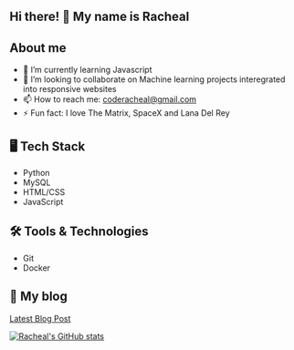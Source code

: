## Hi there! 👋 My name is Racheal

## About me

- 🌱 I’m currently learning Javascript
- 👯 I’m looking to collaborate on Machine learning projects interegrated into responsive websites
- 📫 How to reach me: coderacheal@gmail.com
- ⚡ Fun fact: I love The Matrix, SpaceX and Lana Del Rey

## 🖥️ Tech Stack
- Python
- MySQL
- HTML/CSS
- JavaScript

## 🛠️ Tools & Technologies
- Git
- Docker

## 📰 My blog
[Latest Blog Post](https://rb.gy/1ssy6b)

[![Racheal's GitHub stats](https://github-readme-stats.vercel.app/api?username=coderacheal)](https://github.com/coderacheal/github-readme-stats)
